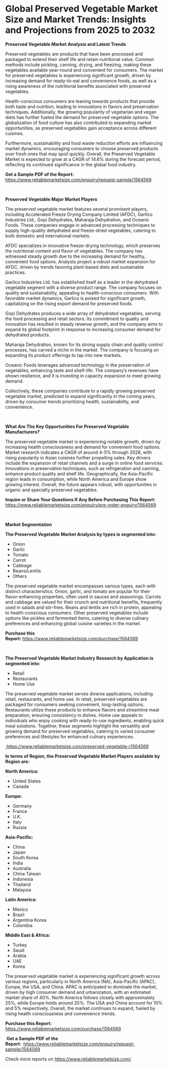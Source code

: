 <p><h1>Global Preserved Vegetable Market Size and Market Trends: Insights and Projections from 2025 to 2032</h1></p><p><strong>Preserved Vegetable Market Analysis and Latest Trends</strong></p>
<p><p>Preserved vegetables are products that have been processed and packaged to extend their shelf life and retain nutritional value. Common methods include pickling, canning, drying, and freezing, making these vegetables available year-round and convenient for consumers. The market for preserved vegetables is experiencing significant growth, driven by increasing demand for ready-to-eat and convenience foods, as well as a rising awareness of the nutritional benefits associated with preserved vegetables. </p><p>Health-conscious consumers are leaning towards products that provide both taste and nutrition, leading to innovations in flavors and preservation techniques. Additionally, the growing popularity of vegetarian and vegan diets has further fueled the demand for preserved vegetable options. The globalization of food culture has also contributed to expanding market opportunities, as preserved vegetables gain acceptance across different cuisines. </p><p>Furthermore, sustainability and food waste reduction efforts are influencing market dynamics, encouraging consumers to choose preserved products over fresh ones that may spoil quickly. Overall, the Preserved Vegetable Market is expected to grow at a CAGR of 14.6% during the forecast period, reflecting its continued significance in the global food industry.</p></p>
<p><strong>Get a Sample PDF of the Report:&nbsp;</strong> <a href="https://www.reliablemarketsize.com/enquiry/request-sample/1564569?utm_campaign=3348&utm_medium=2&utm_source=Github&utm_content=ia&utm_term=07042025&utm_id=preserved-vegetable">https://www.reliablemarketsize.com/enquiry/request-sample/1564569</a></p>
<p>&nbsp;</p>
<p><strong>Preserved Vegetable Major Market Players</strong></p>
<p><p>The preserved vegetable market features several prominent players, including Accelerated Freeze Drying Company Limited (AFDC), Garlico Industries Ltd., Gopi Dehydrates, Maharaja Dehydration, and Oceanic Foods. These companies engage in advanced processing techniques to supply high-quality dehydrated and freeze-dried vegetables, catering to both domestic and international markets.</p><p>AFDC specializes in innovative freeze-drying technology, which preserves the nutritional content and flavor of vegetables. The company has witnessed steady growth due to the increasing demand for healthy, convenient food options. Analysts project a robust market expansion for AFDC, driven by trends favoring plant-based diets and sustainable practices.</p><p>Garlico Industries Ltd. has established itself as a leader in the dehydrated vegetable segment with a diverse product range. The company focuses on quality and sustainability, appealing to health-conscious consumers. With favorable market dynamics, Garlico is poised for significant growth, capitalizing on the rising export demand for preserved foods.</p><p>Gopi Dehydrates produces a wide array of dehydrated vegetables, serving the food processing and retail sectors. Its commitment to quality and innovation has resulted in steady revenue growth, and the company aims to expand its global footprint in response to increasing consumer demand for dehydrated products.</p><p>Maharaja Dehydration, known for its strong supply chain and quality control processes, has carved a niche in the market. The company is focusing on expanding its product offerings to tap into new markets.</p><p>Oceanic Foods leverages advanced technology in the preservation of vegetables, enhancing taste and shelf-life. The company’s revenues have shown resilience, and it is investing in capacity expansion to meet growing demand.</p><p>Collectively, these companies contribute to a rapidly growing preserved vegetable market, predicted to expand significantly in the coming years, driven by consumer trends prioritizing health, sustainability, and convenience.</p></p>
<p>&nbsp;</p>
<p><strong>What Are The Key Opportunities For Preserved Vegetable Manufacturers?</strong></p>
<p><p>The preserved vegetable market is experiencing notable growth, driven by increasing health consciousness and demand for convenient food options. Market research indicates a CAGR of around 4-5% through 2028, with rising popularity in Asian cuisines further propelling sales. Key drivers include the expansion of retail channels and a surge in online food services. Innovations in preservation techniques, such as refrigeration and canning, enhance product quality and shelf life. Geographically, the Asia-Pacific region leads in consumption, while North America and Europe show growing interest. Overall, the future appears robust, with opportunities in organic and specialty preserved vegetables.</p></p>
<p><strong>Inquire or Share Your Questions If Any Before Purchasing This Report:</strong> <a href="https://www.reliablemarketsize.com/enquiry/pre-order-enquiry/1564569?utm_campaign=3348&utm_medium=2&utm_source=Github&utm_content=ia&utm_term=07042025&utm_id=preserved-vegetable">https://www.reliablemarketsize.com/enquiry/pre-order-enquiry/1564569</a></p>
<p>&nbsp;</p>
<p><strong>Market Segmentation</strong></p>
<p><strong>The Preserved Vegetable Market Analysis by types is segmented into:</strong></p>
<p><ul><li>Onion</li><li>Garlic</li><li>Tomato</li><li>Carrot</li><li>Cabbage</li><li>Beans/Lentils</li><li>Others</li></ul></p>
<p><p>The preserved vegetable market encompasses various types, each with distinct characteristics. Onion, garlic, and tomato are popular for their flavor-enhancing properties, often used in sauces and seasonings. Carrots and cabbage are valued for their crunch and nutritional benefits, frequently used in salads and stir-fries. Beans and lentils are rich in protein, appealing to health-conscious consumers. Other preserved vegetables include options like pickles and fermented items, catering to diverse culinary preferences and enhancing global cuisine varieties in the market.</p></p>
<p><strong>Purchase this Report:&nbsp;</strong><a href="https://www.reliablemarketsize.com/purchase/1564569?utm_campaign=3348&utm_medium=2&utm_source=Github&utm_content=ia&utm_term=07042025&utm_id=preserved-vegetable">https://www.reliablemarketsize.com/purchase/1564569</a></p>
<p>&nbsp;</p>
<p><strong>The Preserved Vegetable Market Industry Research by Application is segmented into:</strong></p>
<p><ul><li>Retail</li><li>Restaurants</li><li>Home Use</li></ul></p>
<p><p>The preserved vegetable market serves diverse applications, including retail, restaurants, and home use. In retail, preserved vegetables are packaged for consumers seeking convenient, long-lasting options. Restaurants utilize these products to enhance flavors and streamline meal preparation, ensuring consistency in dishes. Home use appeals to individuals who enjoy cooking with ready-to-use ingredients, enabling quick meal solutions. Together, these segments highlight the versatility and growing demand for preserved vegetables, catering to varied consumer preferences and lifestyles for enhanced culinary experiences.</p></p>
<p><a href="https://www.reliablemarketsize.com/preserved-vegetable-r1564569?utm_campaign=3348&utm_medium=2&utm_source=Github&utm_content=ia&utm_term=07042025&utm_id=preserved-vegetable">&nbsp;https://www.reliablemarketsize.com/preserved-vegetable-r1564569</a></p>
<p><strong>In terms of Region, the Preserved Vegetable Market Players available by Region are:</strong></p>
<p>
    <p> <strong> North America: </strong>
        <ul>
            <li>United States</li>
            <li>Canada</li>
        </ul>
        </p> 
    <p> <strong> Europe: </strong>
        <ul>
            <li>Germany</li>
            <li>France</li>
            <li>U.K.</li>
            <li>Italy</li>
            <li>Russia</li>
        </ul>
        </p> 
    <p> <strong> Asia-Pacific: </strong>
        <ul>
            <li>China</li>
            <li>Japan</li>
            <li>South Korea</li>
            <li>India</li>
            <li>Australia</li>
            <li>China Taiwan</li>
            <li>Indonesia</li>
            <li>Thailand</li>
            <li>Malaysia</li>
        </ul>
        </p> 
    <p> <strong> Latin America: </strong>
        <ul>
            <li>Mexico</li>
            <li>Brazil</li>
            <li>Argentina Korea</li>
            <li>Colombia</li>
        </ul>
        </p> 
    <p> <strong> Middle East & Africa: </strong>
        <ul>
            <li>Turkey</li>
            <li>Saudi</li>
            <li>Arabia</li>
            <li>UAE</li>
            <li>Korea</li>
        </ul>
    </p>
    </p>
<p><p>The preserved vegetable market is experiencing significant growth across various regions, particularly in North America (NA), Asia-Pacific (APAC), Europe, the USA, and China. APAC is anticipated to dominate the market, driven by high consumer demand and urbanization, with an estimated market share of 40%. North America follows closely with approximately 25%, while Europe holds around 20%. The USA and China account for 10% and 5% respectively. Overall, the market continues to expand, fueled by rising health consciousness and convenience trends.</p></p>
<p><strong>Purchase this Report: </strong><a href="https://www.reliablemarketsize.com/purchase/1564569?utm_campaign=3348&utm_medium=2&utm_source=Github&utm_content=ia&utm_term=07042025&utm_id=preserved-vegetable">https://www.reliablemarketsize.com/purchase/1564569</a></p>
<p>&nbsp;<strong>Get a Sample PDF of the Report:&nbsp;&nbsp;</strong><a href="https://www.reliablemarketsize.com/enquiry/request-sample/1564569?utm_campaign=3348&utm_medium=2&utm_source=Github&utm_content=ia&utm_term=07042025&utm_id=preserved-vegetable">https://www.reliablemarketsize.com/enquiry/request-sample/1564569</a></p>
<p><strong></strong></p>
<p>Check more reports on <a href="https://www.reliablemarketsize.com/?utm_campaign=3348&utm_medium=2&utm_source=Github&utm_content=ia&utm_term=07042025&utm_id=preserved-vegetable">https://www.reliablemarketsize.com/</a></p>
